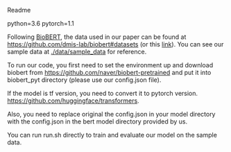 Readme

python=3.6
pytorch=1.1

Following [BioBERT](https://academic.oup.com/bioinformatics/article/36/4/1234/5566506), the data used in our paper can be found at https://github.com/dmis-lab/biobert#datasets (or this [link](https://drive.google.com/open?id=1OletxmPYNkz2ltOr9pyT0b0iBtUWxslh)). You can see our sample data at [./data/sample_data](./data/sample_data) for reference.

To run our code, you first need to set the environment up and download biobert from https://github.com/naver/biobert-pretrained and put it into biobert_pyt directory (please use our config.json file).

If the model is tf version, you need to convert it to pytorch version. https://github.com/huggingface/transformers.

Also, you need to replace original the config.json in your model directory with the config.json in the bert model directory provided by us.

You can run run.sh directly to train and evaluate our model on the sample data.
